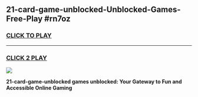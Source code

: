 
## 21-card-game-unblocked-Unblocked-Games-Free-Play #rn7oz
<h3>
<a href="https://us.freeplayer.one?title=21-card-game-unblocked&ref=9M">CLICK TO PLAY</a></h3>
<hr>

<h3>
<a href="https://us.freeplayer.one?title=21-card-game-unblocked&ref=9M">CLICK 2 PLAY</a>
  
</h3>

<a href="https://us.freeplayer.one?title=21-card-game-unblocked&ref=9M"><img src="https://clearcache.store/games.png"></a>


**21-card-game-unblocked games unblocked: Your Gateway to Fun and Accessible Online Gaming**
